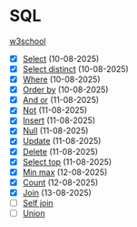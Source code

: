 # SQL

[w3school](https://www.w3schools.com/sql/)

- [x] [Select](./basics/select.sql) (10-08-2025)
- [x] [Select distinct](./basics/select_distinct.sql) (10-08-2025)
- [x] [Where](./basics/where.sql) (10-08-2025)
- [x] [Order by](./basics/orderby.sql) (10-08-2025)
- [x] [And or](./basics/andor.sql) (11-08-2025)
- [x] [Not](./basics/not.sql) (11-08-2025)
- [x] [Insert](./basics/insert.sql) (11-08-2025)
- [x] [Null](./basics/null.sql) (11-08-2025)
- [x] [Update](./basics/update.sql) (11-08-2025)
- [x] [Delete](./basics/delete.sql) (11-08-2025)
- [x] [Select top](./basics/select.sql) (11-08-2025)
- [x] [Min max](./basics/minmax.sql) (12-08-2025)
- [x] [Count](./basics/count.sql) (12-08-2025)
- [x] [Join](./basics/join.sql) (13-08-2025)
- [ ] [Self join](./basics/join.sql)
- [ ] [Union](./basics/union.sql)
